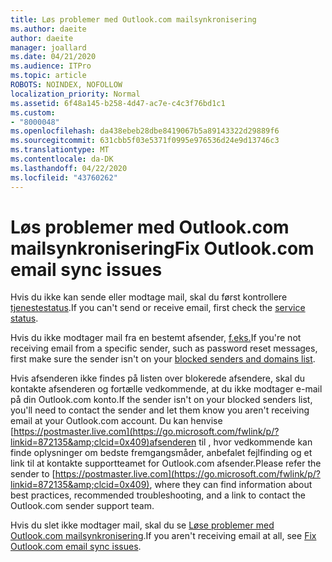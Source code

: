 ```yaml
---
title: Løs problemer med Outlook.com mailsynkronisering
ms.author: daeite
author: daeite
manager: joallard
ms.date: 04/21/2020
ms.audience: ITPro
ms.topic: article
ROBOTS: NOINDEX, NOFOLLOW
localization_priority: Normal
ms.assetid: 6f48a145-b258-4d47-ac7e-c4c3f76bd1c1
ms.custom:
- "8000048"
ms.openlocfilehash: da438ebeb28dbe8419067b5a89143322d29889f6
ms.sourcegitcommit: 631cbb5f03e5371f0995e976536d24e9d13746c3
ms.translationtype: MT
ms.contentlocale: da-DK
ms.lasthandoff: 04/22/2020
ms.locfileid: "43760262"
---
```

# <a name="fix-outlookcom-email-sync-issues"></a><span data-ttu-id="4b564-102">Løs problemer med Outlook.com mailsynkronisering</span><span class="sxs-lookup"><span data-stu-id="4b564-102">Fix Outlook.com email sync issues</span></span>

<span data-ttu-id="4b564-103">Hvis du ikke kan sende eller modtage mail, skal du først kontrollere [tjenestestatus](https://go.microsoft.com/fwlink/p/?linkid=837482&amp;clcid=0x409).</span><span class="sxs-lookup"><span data-stu-id="4b564-103">If you can't send or receive email, first check the [service status](https://go.microsoft.com/fwlink/p/?linkid=837482&amp;clcid=0x409).</span></span>
  
<span data-ttu-id="4b564-104">Hvis du ikke modtager mail fra en bestemt afsender, [f.eks.](https://outlook.live.com/mail/options/mail/junkEmail/blockedSendersAndDomains)</span><span class="sxs-lookup"><span data-stu-id="4b564-104">If you're not receiving email from a specific sender, such as password reset messages, first make sure the sender isn't on your [blocked senders and domains list](https://outlook.live.com/mail/options/mail/junkEmail/blockedSendersAndDomains).</span></span>
  
<span data-ttu-id="4b564-105">Hvis afsenderen ikke findes på listen over blokerede afsendere, skal du kontakte afsenderen og fortælle vedkommende, at du ikke modtager e-mail på din Outlook.com konto.</span><span class="sxs-lookup"><span data-stu-id="4b564-105">If the sender isn't on your blocked senders list, you'll need to contact the sender and let them know you aren't receiving email at your Outlook.com account.</span></span> <span data-ttu-id="4b564-106">Du kan henvise [https://postmaster.live.com](https://go.microsoft.com/fwlink/p/?linkid=872135&amp;clcid=0x409)afsenderen til , hvor vedkommende kan finde oplysninger om bedste fremgangsmåder, anbefalet fejlfinding og et link til at kontakte supportteamet for Outlook.com afsender.</span><span class="sxs-lookup"><span data-stu-id="4b564-106">Please refer the sender to [https://postmaster.live.com](https://go.microsoft.com/fwlink/p/?linkid=872135&amp;clcid=0x409), where they can find information about best practices, recommended troubleshooting, and a link to contact the Outlook.com sender support team.</span></span>
  
<span data-ttu-id="4b564-107">Hvis du slet ikke modtager mail, skal du se [Løse problemer med Outlook.com mailsynkronisering](https://support.office.com/article/d39e3341-8d79-4bf1-b3c7-ded602233642?wt.mc_id=Office_Outlook_com_Alchemy).</span><span class="sxs-lookup"><span data-stu-id="4b564-107">If you aren't receiving email at all, see [Fix Outlook.com email sync issues](https://support.office.com/article/d39e3341-8d79-4bf1-b3c7-ded602233642?wt.mc_id=Office_Outlook_com_Alchemy).</span></span>